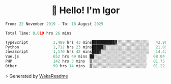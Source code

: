 <h1 align="center">👋 Hello! I'm Igor</h1>

<!--START_SECTION:waka-->

```python
From: 22 November 2019 - To: 18 August 2025

Total Time: 8,019 hrs 26 mins

TypeScript           3,489 hrs 43 mins██████████▓░░░░░░░░░░░░░░   42.98 %
Python               1,712 hrs 23 mins█████▒░░░░░░░░░░░░░░░░░░░   21.09 %
JavaScript           1,170 hrs 42 mins███▓░░░░░░░░░░░░░░░░░░░░░   14.42 %
Vue.js               652 hrs 49 mins ██░░░░░░░░░░░░░░░░░░░░░░░   08.04 %
PHP                  142 hrs 3 mins  ▒░░░░░░░░░░░░░░░░░░░░░░░░   01.75 %
Other                99 hrs 14 mins  ▒░░░░░░░░░░░░░░░░░░░░░░░░   01.22 %
```

<!--END_SECTION:waka-->

⚡ Generated by [WakaReadme](https://github.com/athul/waka-readme)
